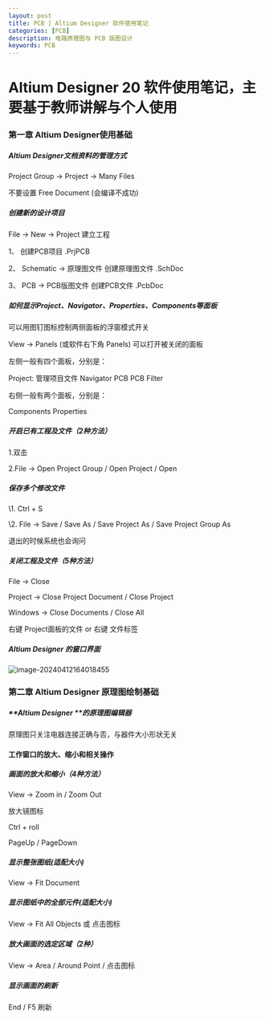 ```yaml
---
layout: post
title: PCB | Altium Designer 软件使用笔记
categories: [PCB]
description: 电路原理图与 PCB 版图设计
keywords: PCB
---
```


# Altium Designer 20 软件使用笔记，主要基于教师讲解与个人使用

### 第一章 Altium Designer使用基础

##### **Altium Designer文档资料的管理方式**

Project Group -> Project -> Many Files

不要设置 Free Document (会编译不成功)

##### **创建新的设计项目**  

File -> New -> Project 建立工程

1、 创建PCB项目 .PrjPCB

2、 Schematic -> 原理图文件 创建原理图文件 .SchDoc  

3、 PCB -> PCB版图文件 创建PCB文件 .PcbDoc

##### **如何显示Project、Navigator、Properties、Components等面板**

可以用图钉图标控制两侧面板的浮窗模式开关

View -> Panels (或软件右下角 Panels) 可以打开被关闭的面板

左侧一般有四个面板，分别是：

Project: 管理项目文件  Navigator  PCB   PCB Filter

右侧一般有两个面板，分别是：

Components  Properties 

##### **开启已有工程及文件（2种方法）**

1.双击

2.File -> Open Project Group / Open Project / Open

##### **保存多个修改文件** 

\1. Ctrl + S

\2. File -> Save / Save As / Save Project As / Save Project Group As

退出的时候系统也会询问

##### **关闭工程及文件（5种方法）**

File -> Close 

Project -> Close Project Document / Close Project

Windows -> Close Documents / Close All

右键 Project面板的文件 or 右键 文件标签

##### **Altium Designer 的窗口界面**

![image-20240412164018455](C:\Users\Sawtone\AppData\Roaming\Typora\typora-user-images\image-20240412164018455.png)

### **第二章** **Altium Designer** 原理图绘制基础

##### **Altium Designer **的原理图编辑器

原理图只关注电器连接正确与否，与器件大小形状无关

#### **工作窗口的放大、缩小和相关操作**

#####  **画面的放大和缩小（4种方法）**

View -> Zoom in / Zoom Out

放大镜图标

Ctrl + roll

PageUp / PageDown

##### **显示整张图纸(适配大小)**

View -> Fit Document

#####  **显示图纸中的全部元件(适配大小)**

View -> Fit All Objects 或 点击图标

#####  **放大画面的选定区域（2种）**

View -> Area / Around Point / 点击图标

#####  **显示画面的刷新**

End / F5 刷新
